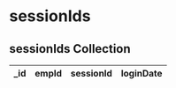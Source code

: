 # sessionIds

## sessionIds Collection

| _id | empId | sessionId | loginDate |
|-----|-------|-----------|-----------|